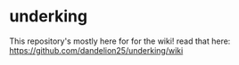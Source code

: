 # underking
This repository's mostly here for for the wiki! read that here: https://github.com/dandelion25/underking/wiki
